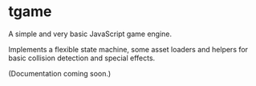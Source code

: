 tgame
========

A simple and very basic JavaScript game engine.

Implements a flexible state machine, some asset loaders and helpers for basic collision detection and special effects.

(Documentation coming soon.)

